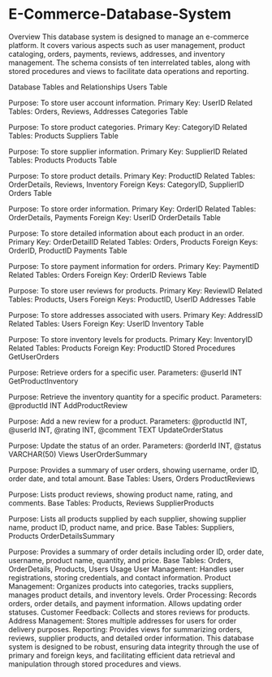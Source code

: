 # E-Commerce-Database-System
Overview
This database system is designed to manage an e-commerce platform. It covers various aspects such as user management, product cataloging, orders, payments, reviews, addresses, and inventory management. The schema consists of ten interrelated tables, along with stored procedures and views to facilitate data operations and reporting.

Database Tables and Relationships
Users Table

Purpose: To store user account information.
Primary Key: UserID
Related Tables: Orders, Reviews, Addresses
Categories Table

Purpose: To store product categories.
Primary Key: CategoryID
Related Tables: Products
Suppliers Table

Purpose: To store supplier information.
Primary Key: SupplierID
Related Tables: Products
Products Table

Purpose: To store product details.
Primary Key: ProductID
Related Tables: OrderDetails, Reviews, Inventory
Foreign Keys: CategoryID, SupplierID
Orders Table

Purpose: To store order information.
Primary Key: OrderID
Related Tables: OrderDetails, Payments
Foreign Key: UserID
OrderDetails Table

Purpose: To store detailed information about each product in an order.
Primary Key: OrderDetailID
Related Tables: Orders, Products
Foreign Keys: OrderID, ProductID
Payments Table

Purpose: To store payment information for orders.
Primary Key: PaymentID
Related Tables: Orders
Foreign Key: OrderID
Reviews Table

Purpose: To store user reviews for products.
Primary Key: ReviewID
Related Tables: Products, Users
Foreign Keys: ProductID, UserID
Addresses Table

Purpose: To store addresses associated with users.
Primary Key: AddressID
Related Tables: Users
Foreign Key: UserID
Inventory Table

Purpose: To store inventory levels for products.
Primary Key: InventoryID
Related Tables: Products
Foreign Key: ProductID
Stored Procedures
GetUserOrders

Purpose: Retrieve orders for a specific user.
Parameters: @userId INT
GetProductInventory

Purpose: Retrieve the inventory quantity for a specific product.
Parameters: @productId INT
AddProductReview

Purpose: Add a new review for a product.
Parameters: @productId INT, @userId INT, @rating INT, @comment TEXT
UpdateOrderStatus

Purpose: Update the status of an order.
Parameters: @orderId INT, @status VARCHAR(50)
Views
UserOrderSummary

Purpose: Provides a summary of user orders, showing username, order ID, order date, and total amount.
Base Tables: Users, Orders
ProductReviews

Purpose: Lists product reviews, showing product name, rating, and comments.
Base Tables: Products, Reviews
SupplierProducts

Purpose: Lists all products supplied by each supplier, showing supplier name, product ID, product name, and price.
Base Tables: Suppliers, Products
OrderDetailsSummary

Purpose: Provides a summary of order details including order ID, order date, username, product name, quantity, and price.
Base Tables: Orders, OrderDetails, Products, Users
Usage
User Management: Handles user registrations, storing credentials, and contact information.
Product Management: Organizes products into categories, tracks suppliers, manages product details, and inventory levels.
Order Processing: Records orders, order details, and payment information. Allows updating order statuses.
Customer Feedback: Collects and stores reviews for products.
Address Management: Stores multiple addresses for users for order delivery purposes.
Reporting: Provides views for summarizing orders, reviews, supplier products, and detailed order information.
This database system is designed to be robust, ensuring data integrity through the use of primary and foreign keys, and facilitating efficient data retrieval and manipulation through stored procedures and views.
